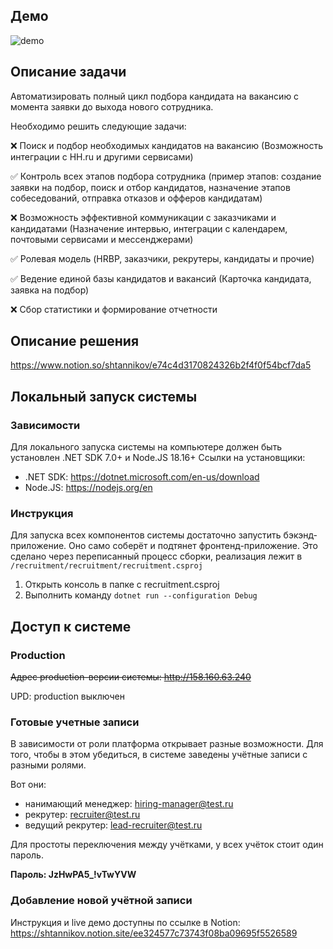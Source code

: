 ## Демо

![demo](https://github.com/shtannikov/recruitment/assets/31800676/d6f98f8f-fe1f-4db2-bef1-75fb4cf39df9)

## Описание задачи

Автоматизировать полный цикл подбора кандидата на вакансию с момента заявки до выхода нового сотрудника.

Необходимо решить следующие задачи:

❌ Поиск и подбор необходимых кандидатов на вакансию (Возможность интеграции с HH.ru и другими сервисами)

✅ Контроль всех этапов подбора сотрудника (пример этапов: создание заявки на подбор, поиск и отбор кандидатов, назначение этапов  собеседований, отправка отказов и офферов кандидатам)

❌ Возможность эффективной коммуникации с заказчиками и кандидатами (Назначение интервью, интеграции с календарем, почтовыми сервисами и мессенджерами)

✅ Ролевая модель (HRBP, заказчики, рекрутеры, кандидаты и прочие)

✅ Ведение единой базы кандидатов и вакансий (Карточка кандидата, заявка на подбор)

❌ Сбор статистики и формирование отчетности

## Описание решения

https://www.notion.so/shtannikov/e74c4d3170824326b2f4f0f54bcf7da5

## Локальный запуск системы

### Зависимости

Для локального запуска системы на компьютере должен быть установлен .NET SDK 7.0+ и Node.JS 18.16+
Ссылки на установщики:
- .NET SDK: https://dotnet.microsoft.com/en-us/download
- Node.JS: https://nodejs.org/en

### Инструкция

Для запуска всех компонентов системы достаточно запустить бэкэнд-приложение. Оно само соберёт и подтянет фронтенд-приложение. Это сделано через переписанный процесс сборки, реализация лежит в `/recruitment/recruitment/recruitment.csproj`

1. Открыть консоль в папке с recruitment.csproj
2. Выполнить команду `dotnet run --configuration Debug`

## Доступ к системе

### Production

~~Адрес production-версии системы: http://158.160.63.240~~ 

UPD: production выключен

### Готовые учетные записи

В зависимости от роли платформа открывает разные возможности. Для того, чтобы в этом убедиться, в системе заведены учётные записи с разными ролями.

Вот они:

- нанимающий менеджер: hiring-manager@test.ru
- рекрутер: recruiter@test.ru
- ведущий рекрутер: lead-recruiter@test.ru

Для простоты переключения между учётками, у всех учёток стоит один пароль.

<b>Пароль: JzHwPA5_!vTwYVW</b>

### Добавление новой учётной записи

Инструкция и live демо доступны по ссылке в Notion: https://shtannikov.notion.site/ee324577c73743f08ba09695f5526589

